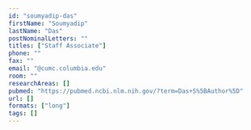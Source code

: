```yaml
---
id: "soumyadip-das"
firstName: "Soumyadip"
lastName: "Das"
postNominalLetters: ""
titles: ["Staff Associate"]
phone: ""
fax: ""
email: "@cumc.columbia.edu"
room: ""
researchAreas: []
pubmed: "https://pubmed.ncbi.nlm.nih.gov/?term=Das+S%5BAuthor%5D"
url: []
formats: ["long"]
tags: []
---
```

